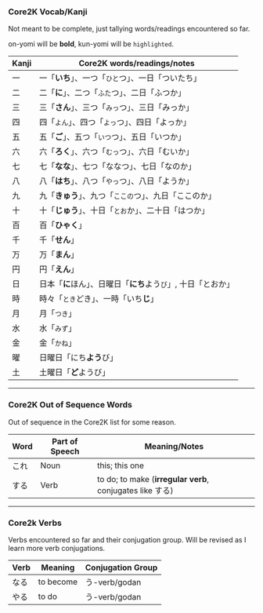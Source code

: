 ### Core2K Vocab/Kanji

Not meant to be complete, just tallying words/readings encountered so far.

on-yomi will be **bold**, kun-yomi will be `highlighted`.

| **Kanji** | **Core2K words/readings/notes** |
| --- | --- |
| 一 | 一「**いち**」、一つ「`ひと`つ」、一日「ついたち」 |
| 二 | 二「**に**」、二つ「`ふた`つ」、二日「ふつか」 |
| 三 | 三「**さん**」、三つ「`みっ`つ」、三日「みっか」|
| 四 | 四「`よん`」、四つ「`よっ`つ」、四日「よっか」 |
| 五 | 五「**ご**」、五つ「`いつ`つ」、五日「いつか」 |
| 六 | 六「**ろく**」、六つ「`むっ`つ」、六日「むいか」 |
| 七 | 七「**なな**」、七つ「ななつ」、七日「なのか」 |
| 八 | 八「**はち**」、八つ「`やっ`つ」、八日「ようか」 |
| 九 | 九「**きゅう**」、九つ「`ここの`つ」、九日「ここのか」 |
| 十 | 十「**じゅう**」、十日「`とお`か」、二十日「はつか」 |
| 百 | 百「**ひゃく**」 |
| 千 | 千「**せん**」 |
| 万 | 万「**まん**」 |
| 円 | 円「**えん**」 |
| 日 | 日本「**に**ほん」、日曜日「**にち**よう`び`」, 十日「とおか」 |
| 時 | 時々「`とき`どき」、一時「いち**じ**」 |
| 月 | 月「`つき`」 |
| 水 | 水「`みず`」 |
| 金 | 金「`かね`」 |
| 曜 | 日曜日「にち**よう**び」 |
| 土 | 土曜日「**ど**ようび」 |

---

### Core2K Out of Sequence Words

Out of sequence in the Core2K list for some reason.

| **Word** | **Part of Speech** | **Meaning/Notes**
| --- | --- | --- |
| これ | Noun | this; this one |
| する | Verb | to do; to make (**irregular verb**, conjugates like する) |

---

### Core2k Verbs

Verbs encountered so far and their conjugation group. Will be revised as I learn more verb conjugations.

| **Verb** | **Meaning** | **Conjugation Group** |
| --- | --- | --- |
| なる | to become | う-verb/godan |
| やる | to do | う-verb/godan |